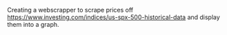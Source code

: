 Creating a webscrapper to scrape prices off https://www.investing.com/indices/us-spx-500-historical-data and display them into a graph.
